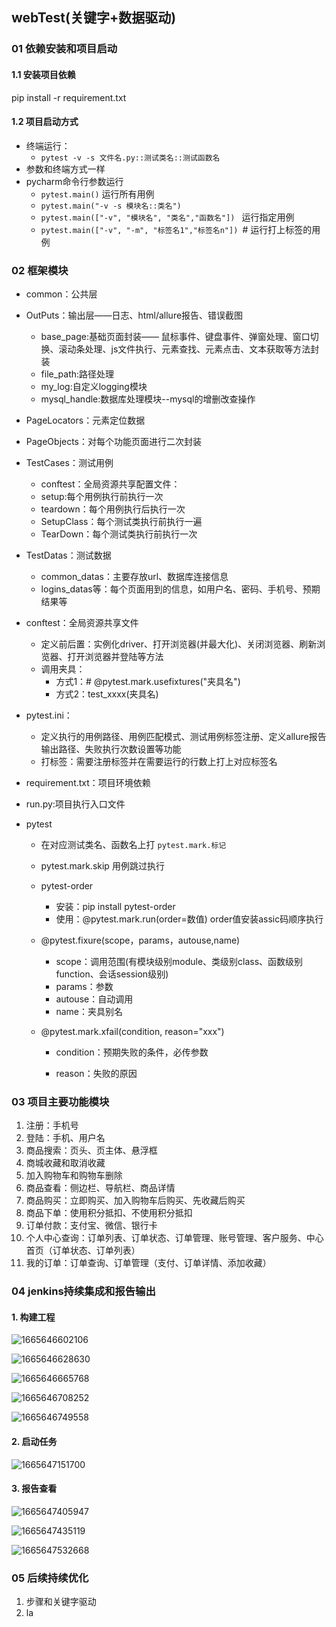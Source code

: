 ## webTest(关键字+数据驱动) 
### 01 依赖安装和项目启动

#### 1.1 安装项目依赖

pip install -r requirement.txt

#### 1.2 项目启动方式

- 终端运行：
  - `pytest -v -s 文件名.py::测试类名::测试函数名`
- 参数和终端方式一样
- pycharm命令行参数运行   
  -  `pytest.main()` 运行所有用例  
  - `pytest.main("-v -s 模块名::类名") `
  - `pytest.main(["-v", "模块名", "类名","函数名"]) `  运行指定用例
  - `pytest.main(["-v", "-m", "标签名1","标签名n"]) `# 运行打上标签的用例

### 02 框架模块
- common：公共层

- OutPuts：输出层——日志、html/allure报告、错误截图
    - base_page:基础页面封装—— 鼠标事件、键盘事件、弹窗处理、窗口切换、滚动条处理、js文件执行、元素查找、元素点击、文本获取等方法封装
    - file_path:路径处理
    - my_log:自定义logging模块
    - mysql_handle:数据库处理模块--mysql的增删改查操作
    
- PageLocators：元素定位数据

- PageObjects：对每个功能页面进行二次封装

- TestCases：测试用例
    - conftest：全局资源共享配置文件：
    - setup:每个用例执行前执行一次
    - teardown：每个用例执行后执行一次
    - SetupClass：每个测试类执行前执行一遍
    - TearDown：每个测试类执行前执行一次
    
- TestDatas：测试数据
    - common_datas：主要存放url、数据库连接信息
    - logins_datas等：每个页面用到的信息，如用户名、密码、手机号、预期结果等
    
- conftest：全局资源共享文件
    - 定义前后置：实例化driver、打开浏览器(并最大化)、关闭浏览器、刷新浏览器、打开浏览器并登陆等方法
    - 调用夹具：
      - 方式1：# @pytest.mark.usefixtures("夹具名")
      - 方式2：test_xxxx(夹具名)
    
- pytest.ini：
    - 定义执行的用例路径、用例匹配模式、测试用例标签注册、定义allure报告输出路径、失败执行次数设置等功能
    - 打标签：需要注册标签并在需要运行的行数上打上对应标签名
    
- requirement.txt：项目环境依赖

- run.py:项目执行入口文件

- pytest

    - 在对应测试类名、函数名上打 `pytest.mark.标记`

    - pytest.mark.skip 用例跳过执行

    - pytest-order

        - 安装：pip install pytest-order
        - 使用：@pytest.mark.run(order=数值) order值安装assic码顺序执行 

    - @pytest.fixure(scope，params，autouse,name)

        - scope：调用范围(有模块级别module、类级别class、函数级别function、会话session级别)
        - params：参数
        - autouse：自动调用
        - name：夹具别名

    - @pytest.mark.xfail(condition, reason="xxx") 

        - condition：预期失败的条件，必传参数

        - reason：失败的原因

### 03 项目主要功能模块

1. 注册：手机号
2. 登陆：手机、用户名
3. 商品搜索：页头、页主体、悬浮框
4. 商城收藏和取消收藏
5. 加入购物车和购物车删除
6. 商品查看：侧边栏、导航栏、商品详情
7. 商品购买：立即购买、加入购物车后购买、先收藏后购买
8. 商品下单：使用积分抵扣、不使用积分抵扣
9. 订单付款：支付宝、微信、银行卡
10. 个人中心查询：订单列表、订单状态、订单管理、账号管理、客户服务、中心首页（订单状态、订单列表）
11. 我的订单：订单查询、订单管理（支付、订单详情、添加收藏）
### 04 jenkins持续集成和报告输出

#### 1. 构建工程

![1665646602106](C:\Users\jieliu666\AppData\Roaming\Typora\typora-user-images\1665646602106.png)

![1665646628630](C:\Users\jieliu666\AppData\Roaming\Typora\typora-user-images\1665646628630.png)

![1665646665768](C:\Users\jieliu666\AppData\Roaming\Typora\typora-user-images\1665646665768.png)

![1665646708252](C:\Users\jieliu666\AppData\Roaming\Typora\typora-user-images\1665646708252.png)

![1665646749558](C:\Users\jieliu666\AppData\Roaming\Typora\typora-user-images\1665646749558.png)

#### 2. 启动任务

![1665647151700](C:\Users\jieliu666\AppData\Roaming\Typora\typora-user-images\1665647151700.png)

#### 3. 报告查看

![1665647405947](C:\Users\jieliu666\AppData\Roaming\Typora\typora-user-images\1665647405947.png)

![1665647435119](C:\Users\jieliu666\AppData\Roaming\Typora\typora-user-images\1665647435119.png)

![1665647532668](C:\Users\jieliu666\AppData\Roaming\Typora\typora-user-images\1665647532668.png)

### 05 后续持续优化

1. 步骤和关键字驱动
2. la